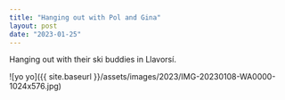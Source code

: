 ```yaml
---
title: "Hanging out with Pol and Gina"
layout: post
date: "2023-01-25"
---
```


Hanging out with their ski buddies in Llavorsí.

![yo yo]({{ site.baseurl }}/assets/images/2023/IMG-20230108-WA0000-1024x576.jpg)

